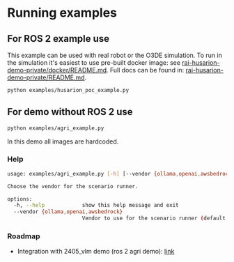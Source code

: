 # Running examples

## For ROS 2 example use

This example can be used with real robot or the O3DE simulation.
To run in the simulation it's easiest to use pre-built docker image: see [rai-husarion-demo-private/docker/README.md][husarion_o3de_docker_readme].
Full docs can be found in: [rai-husarion-demo-private/README.md][husarion_o3de_readme].

```bash
python examples/husarion_poc_example.py
```

## For demo without ROS 2 use

```bash
python examples/agri_example.py
```

In this demo all images are hardcoded.

### Help

```bash
usage: examples/agri_example.py [-h] [--vendor {ollama,openai,awsbedrock}]

Choose the vendor for the scenario runner.

options:
  -h, --help            show this help message and exit
  --vendor {ollama,openai,awsbedrock}
                        Vendor to use for the scenario runner (default: awsbedrock)
```

### Roadmap

- Integration with 2405_vlm demo (ros 2 agri demo): [link](https://github.com/RobotecAI/MultiDomainAgricultureProject/tree/demo/2405_vlm)

[husarion_o3de_readme]: https://github.com/RobotecAI/rai-husarion-demo-private
[husarion_o3de_docker_readme]: https://github.com/RobotecAI/rai-husarion-demo-private/blob/bb/docker/docker/README.md
